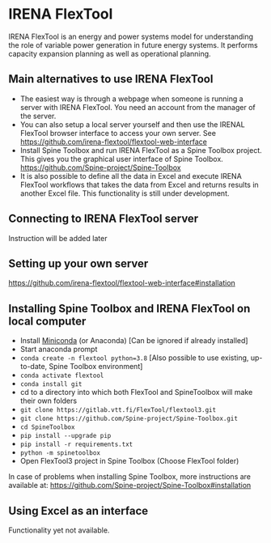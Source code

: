 # IRENA FlexTool

IRENA FlexTool is an energy and power systems model for understanding the role of variable power generation in future energy systems. It performs capacity expansion planning as well as operational planning.

## Main alternatives to use IRENA FlexTool

- The easiest way is through a webpage when someone is running a server with IRENA FlexTool. You need an account from the manager of the server.
- You can also setup a local server yourself and then use the IRENAL FlexTool browser interface to access your own server. See https://github.com/irena-flextool/flextool-web-interface
- Install Spine Toolbox and run IRENA FlexTool as a Spine Toolbox project. This gives you the graphical user interface of Spine Toolbox. https://github.com/Spine-project/Spine-Toolbox
- It is also possible to define all the data in Excel and execute IRENA FlexTool workflows that takes the data from Excel and returns results in another Excel file. This functionality is still under development.

## Connecting to IRENA FlexTool server

Instruction will be added later

## Setting up your own server

https://github.com/irena-flextool/flextool-web-interface#installation

## Installing Spine Toolbox and IRENA FlexTool on local computer

- Install [Miniconda](https://docs.conda.io/en/latest/miniconda.html) (or Anaconda)  [Can be ignored if already installed]
- Start anaconda prompt
- `conda create -n flextool python=3.8`  [Also possible to use existing, up-to-date, Spine Toolbox environment]
- `conda activate flextool`
- `conda install git`
- cd to a directory into which both FlexTool and SpineToolbox will make their own folders
- `git clone https://gitlab.vtt.fi/FlexTool/flextool3.git`
- `git clone https://github.com/Spine-project/Spine-Toolbox.git`
- `cd SpineToolbox`
- `pip install --upgrade pip`
- `pip install -r requirements.txt`
- `python -m spinetoolbox`
- Open FlexTool3 project in Spine Toolbox (Choose FlexTool folder)

In case of problems when installing Spine Toolbox, more instructions are available at: https://github.com/Spine-project/Spine-Toolbox#installation

## Using Excel as an interface

Functionality yet not available.
